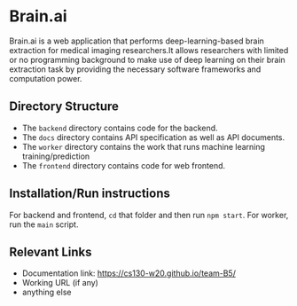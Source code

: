 # Brain.ai
Brain.ai is a web application that performs deep-learning-based brain extraction for medical imaging researchers.It allows researchers with limited or no programming background to make use of deep learning on their brain extraction task by providing the necessary software frameworks and computation power. 

## Directory Structure
- The `backend` directory contains code for the backend.
- The `docs` directory contains API specification as well as API documents.
- The `worker` directory contains the work that runs machine learning training/prediction
- The `frontend` directory contains code for web frontend.
## Installation/Run instructions
For backend and frontend, `cd` that folder and then run `npm start`.
For worker, run the `main` script.

## Relevant Links 
- Documentation link: https://cs130-w20.github.io/team-B5/
- Working URL (if any)
- anything else


